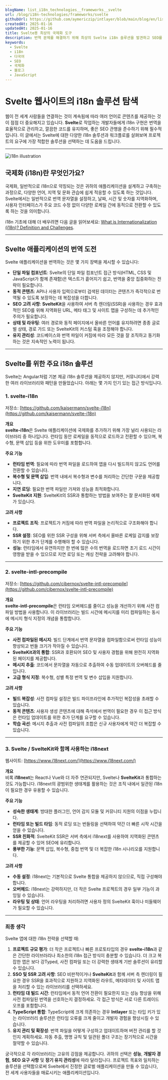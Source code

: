 ```yaml
---
blogName: list_i18n_technologies__frameworks__svelte
url: /blog/i18n-technologies/frameworks/svelte
githubUrl: https://github.com/aymericzip/intlayer/blob/main/blog/en/list_i18n_technologies/frameworks/svelte.md
createdAt: 2025-01-16
updatedAt: 2025-01-16
title: Svelte용 최상의 국제화 도구
description: 번역 문제를 해결하기 위해 최상의 Svelte i18n 솔루션을 발견하고 SEO를 향상시키고 전세계 웹 경험을 제공합니다.
keywords:
  - Svelte
  - i18n
  - 다국어
  - SEO
  - 국제화
  - 블로그
  - JavaScript
---
```


# Svelte 웹사이트의 i18n 솔루션 탐색

웹이 전 세계 사람들을 연결하는 것이 계속됨에 따라 여러 언어로 콘텐츠를 제공하는 것이 점점 더 중요해지고 있습니다. **Svelte**로 작업하는 개발자들에게 i18n 구현은 번역을 효율적으로 관리하고, 깔끔한 코드를 유지하며, 좋은 SEO 관행을 준수하기 위해 필수적입니다. 이 글에서는 Svelte에 대한 다양한 i18n 솔루션과 워크플로를 살펴보며 프로젝트의 요구에 가장 적합한 솔루션을 선택하는 데 도움을 드립니다.

---

![i18n illustration](https://github.com/aymericzip/intlayer/blob/main/docs/ko/assets/i18n.webp)

## 국제화 (i18n)란 무엇인가요?

국제화, 일반적으로 i18n으로 약칭되는 것은 귀하의 애플리케이션을 설계하고 구축하는 과정으로, 다양한 언어, 지역 및 문화 관습에 쉽게 적응할 수 있도록 하는 것입니다. Svelte에서는 일반적으로 번역 문자열을 설정하고, 날짜, 시간 및 숫자를 지역화하며, 사용자 인터페이스가 주요 코드 수정 없이 다양한 로케일 간에 동적으로 전환할 수 있도록 하는 것을 의미합니다.

i18n 기초에 대해 더 배우려면 다음 글을 읽어보세요: [What is Internationalization (i18n)? Definition and Challenges](https://github.com/aymericzip/intlayer/blob/main/docs/ko/what_is_internationalization.md).

---

## Svelte 애플리케이션의 번역 도전

Svelte 애플리케이션을 번역하는 것은 몇 가지 장벽을 제시할 수 있습니다:

- **단일 파일 컴포넌트**: Svelte의 단일 파일 컴포넌트 접근 방식(HTML, CSS 및 JavaScript가 함께 존재함)은 텍스트가 흩어지기 쉽고, 번역을 중앙 집중화하는 전략이 필요합니다.
- **동적 콘텐츠**: API나 사용자 입력으로부터 검색된 데이터는 콘텐츠가 즉각적으로 번역될 수 있도록 보장하는 데 복잡성을 더합니다.
- **SEO 고려 사항**: **SvelteKit**을 사용하여 서버 측 렌더링(SSR)을 사용하는 경우 효과적인 SEO를 위해 지역화된 URL, 메타 태그 및 사이트 맵을 구성하는 데 추가적인 주의가 필요합니다.
- **상태 및 라우팅**: 여러 경로와 동적 페이지에서 올바른 언어를 유지하려면 종종 글로벌 상태, 경로 가드 또는 SvelteKit의 커스텀 훅을 조정해야 합니다.
- **유지 관리성**: 코드베이스와 번역 파일이 커짐에 따라 모든 것을 잘 조직하고 동기화하는 것은 지속적인 노력이 됩니다.

---

## Svelte를 위한 주요 i18n 솔루션

Svelte는 Angular처럼 기본 제공 i18n 솔루션을 제공하지 않지만, 커뮤니티에서 강력한 여러 라이브러리와 패턴을 만들었습니다. 아래는 몇 가지 인기 있는 접근 방식입니다.

### 1. svelte-i18n

저장소: [https://github.com/kaisermann/svelte-i18n](https://github.com/kaisermann/svelte-i18n)

**개요**  
**svelte-i18n**은 Svelte 애플리케이션에 국제화를 추가하기 위해 가장 널리 사용되는 라이브러리 중 하나입니다. 런타임 동안 로케일을 동적으로 로드하고 전환할 수 있으며, 복수형, 문맥 삽입 등을 위한 도우미를 포함합니다.

**주요 기능**

- **런타임 번역**: 필요에 따라 번역 파일을 로드하여 앱을 다시 빌드하지 않고도 언어를 전환할 수 있습니다.
- **복수형 및 문맥 삽입**: 번역 내에서 복수형과 변수를 처리하는 간단한 구문을 제공합니다.
- **지연 로딩**: 필요한 번역 파일만 가져와 성능을 최적화합니다.
- **SvelteKit 지원**: SvelteKit의 SSR과 통합하는 방법을 보여주는 잘 문서화된 예제가 있습니다.

**고려 사항**

- **프로젝트 조직**: 프로젝트가 커짐에 따라 번역 파일을 논리적으로 구조화해야 합니다.
- **SSR 설정**: SEO를 위한 SSR 구성을 위해 서버 측에서 올바른 로케일 감지를 보장하기 위한 추가 단계를 수행해야 할 수 있습니다.
- **성능**: 런타임에서 유연하지만 한 번에 많은 수의 번역을 로드하면 초기 로드 시간이 영향을 받을 수 있으므로 지연 로딩 또는 캐싱 전략을 고려해야 합니다.

---

### 2. svelte-intl-precompile

저장소: [https://github.com/cibernox/svelte-intl-precompile](https://github.com/cibernox/svelte-intl-precompile)

**개요**  
**svelte-intl-precompile**은 런타임 오버헤드를 줄이고 성능을 개선하기 위해 사전 컴파일 방법을 사용합니다. 이 라이브러리는 빌드 시간에 메시지를 미리 컴파일하는 동시에 메시지 형식 지정의 개념을 통합합니다.

**주요 기능**

- **사전 컴파일된 메시지**: 빌드 단계에서 번역 문자열을 컴파일함으로써 런타임 성능이 향상되고 번들 크기가 작아질 수 있습니다.
- **SvelteKit과의 통합**: SSR과 호환되어 SEO 및 사용자 경험을 위해 완전히 지역화된 페이지를 제공합니다.
- **메시지 추출**: 코드에서 문자열을 자동으로 추출하여 수동 업데이트의 오버헤드를 줄입니다.
- **고급 형식 지정**: 복수형, 성별 특정 번역 및 변수 삽입을 지원합니다.

**고려 사항**

- **빌드 복잡성**: 사전 컴파일 설정은 빌드 파이프라인에 추가적인 복잡성을 초래할 수 있습니다.
- **동적 콘텐츠**: 사용자 생성 콘텐츠에 대해 즉석에서 번역이 필요한 경우 이 접근 방식은 런타임 업데이트를 위한 추가 단계를 요구할 수 있습니다.
- **학습 곡선**: 메시지 추출과 사전 컴파일의 조합은 신규 사용자에게 약간 더 복잡할 수 있습니다.

---

### 3. Svelte / SvelteKit와 함께 사용하는 i18next

웹사이트: [https://www.i18next.com/](https://www.i18next.com/)

**개요**  
비록 **i18next**는 React나 Vue와 더 자주 연관되지만, Svelte나 **SvelteKit**과 통합하는 것도 가능합니다. i18next의 광범위한 생태계를 활용하는 것은 조직 내에서 일관된 i18n이 필요한 경우 유용할 수 있습니다.

**주요 기능**

- **성숙한 생태계**: 방대한 플러그인, 언어 감지 모듈 및 커뮤니티 지원의 이점을 누립니다.
- **런타임 또는 빌드 타임**: 동적 로딩 또는 번들링을 선택하여 약간 더 빠른 시작 시간을 얻을 수 있습니다.
- **SSR 친화적**: SvelteKit SSR은 서버 측에서 i18next를 사용하여 지역화된 콘텐츠를 제공할 수 있어 SEO에 유리합니다.
- **풍부한 기능**: 문맥 삽입, 복수형, 중첩 번역 및 더 복잡한 i18n 시나리오를 지원합니다.

**고려 사항**

- **수동 설정**: i18next는 기본적으로 Svelte 통합을 제공하지 않으므로, 직접 구성해야 합니다.
- **오버헤드**: i18next는 강력하지만, 더 작은 Svelte 프로젝트의 경우 일부 기능이 과잉일 수 있습니다.
- **라우팅 및 상태**: 언어 라우팅을 처리하려면 사용자 정의 SvelteKit 훅이나 미들웨어가 필요할 수 있습니다.

---

### 최종 생각

Svelte 앱에 대한 i18n 전략을 선택할 때:

1. **프로젝트 규모 평가**: 더 작은 프로젝트나 빠른 프로토타입의 경우 **svelte-i18n**과 같은 간단한 라이브러리나 최소한의 i18n 접근 방식이 충분할 수 있습니다. 더 크고 복잡한 앱은 보다 강Typed, 사전 컴파일 또는 더 강력한 생태계 기반 솔루션이 유리할 수 있습니다.
2. **SSO 및 SSR 고려 사항**: SEO 비판적이거나 **SvelteKit**과 함께 서버 측 렌더링이 필요한 경우 SSR을 효과적으로 지원하고 지역화된 라우트, 메타데이터 및 사이트 맵을 처리할 수 있는 라이브러리를 선택하세요.
3. **런타임 대 빌드 시간**: 런타임에서 동적 언어 전환이 필요한지 또는 성능 향상을 위해 사전 컴파일된 번역을 선호하는지 결정하세요. 각 접근 방식은 서로 다른 트레이드오프를 포함합니다.
4. **TypeScript 통합**: TypeScript에 크게 의존하는 경우 **Intlayer** 또는 타입 키가 있는 라이브러리 솔루션은 런타임 오류를 크게 줄이고 개발자 경험을 향상시킬 수 있습니다.
5. **유지 관리 및 확장성**: 번역 파일을 어떻게 구성하고 업데이트하며 버전 관리를 할 것인지 계획하세요. 자동 추출, 명명 규칙 및 일관된 폴더 구조는 장기적으로 시간을 절약할 수 있습니다.

궁극적으로 각 라이브러리는 고유의 강점을 제공합니다. 귀하의 선택은 **성능**, **개발자 경험**, **SEO 요구 사항** 및 **장기 유지 관리성**에 따라 달라집니다. 프로젝트 목표와 일치하는 솔루션을 선택함으로써 Svelte에서 진정한 글로벌 애플리케이션을 만들 수 있습니다, 전 세계 사용자들을 매료시키는 애플리케이션입니다.
